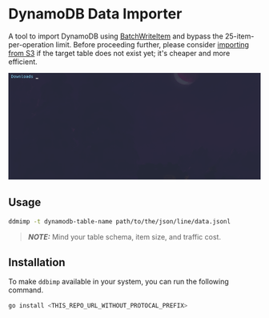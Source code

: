 # DynamoDB Data Importer

A tool to import DynamoDB using [BatchWriteItem](https://docs.aws.amazon.com/amazondynamodb/latest/APIReference/API_BatchWriteItem.html) and bypass the 25-item-per-operation limit. Before proceeding further, please consider [importing from S3](https://docs.aws.amazon.com/amazondynamodb/latest/developerguide/S3DataImport.HowItWorks.html) if the target table does not exist yet; it's cheaper and more efficient.

![Demo](./docs/assets/images/demo.gif)

## Usage

```sh
ddmimp -t dynamodb-table-name path/to/the/json/line/data.jsonl
```

> **_NOTE:_** Mind your table schema, item size, and traffic cost.

## Installation

To make `ddbimp` available in your system, you can run the following command.

```sh
go install <THIS_REPO_URL_WITHOUT_PROTOCAL_PREFIX>
```
